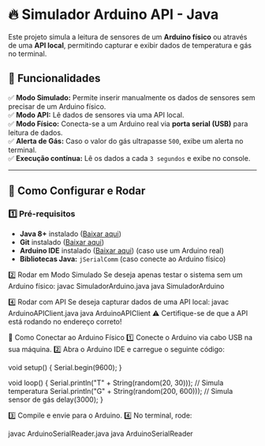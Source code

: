# 🔥 Simulador Arduino API - Java

Este projeto simula a leitura de sensores de um **Arduino físico** ou através de uma **API local**, permitindo capturar e exibir dados de temperatura e gás no terminal.

## 📌 Funcionalidades

✅ **Modo Simulado:** Permite inserir manualmente os dados de sensores sem precisar de um Arduino físico.  
✅ **Modo API:** Lê dados de sensores via uma API local.  
✅ **Modo Físico:** Conecta-se a um Arduino real via **porta serial (USB)** para leitura de dados.  
✅ **Alerta de Gás:** Caso o valor do gás ultrapasse `500`, exibe um alerta no terminal.  
✅ **Execução contínua:** Lê os dados a cada `3 segundos` e exibe no console.  

---

## 🚀 Como Configurar e Rodar

### 1️⃣ **Pré-requisitos**
- **Java 8+** instalado ([Baixar aqui](https://www.oracle.com/java/technologies/javase-downloads.html))
- **Git** instalado ([Baixar aqui](https://git-scm.com/downloads))
- **Arduino IDE** instalado ([Baixar aqui](https://www.arduino.cc/en/software)) (caso use um Arduino real)
- **Bibliotecas Java:** `jSerialComm` (caso conecte ao Arduino físico)

2️⃣ Rodar em Modo Simulado
Se deseja apenas testar o sistema sem um Arduino físico:
javac SimuladorArduino.java
java SimuladorArduino

4️⃣ Rodar com API
Se deseja capturar dados de uma API local:
javac ArduinoAPIClient.java
java ArduinoAPIClient
⚠️ Certifique-se de que a API está rodando no endereço correto!


🔌 Como Conectar ao Arduino Físico
1️⃣ Conecte o Arduino via cabo USB na sua máquina.
2️⃣ Abra o Arduino IDE e carregue o seguinte código:

void setup() {
    Serial.begin(9600);
}

void loop() {
    Serial.println("T" + String(random(20, 30))); // Simula temperatura
    Serial.println("G" + String(random(200, 600))); // Simula sensor de gás
    delay(3000);
}

3️⃣ Compile e envie para o Arduino.
4️⃣ No terminal, rode:

javac ArduinoSerialReader.java
java ArduinoSerialReader




